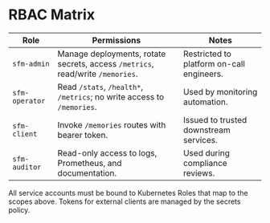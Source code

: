# RBAC Matrix

| Role | Permissions | Notes |
|------|-------------|-------|
| `sfm-admin` | Manage deployments, rotate secrets, access `/metrics`, read/write `/memories`. | Restricted to platform on-call engineers. |
| `sfm-operator` | Read `/stats`, `/health*`, `/metrics`; no write access to `/memories`. | Used by monitoring automation. |
| `sfm-client` | Invoke `/memories` routes with bearer token. | Issued to trusted downstream services. |
| `sfm-auditor` | Read-only access to logs, Prometheus, and documentation. | Used during compliance reviews. |

All service accounts must be bound to Kubernetes Roles that map to the scopes above. Tokens for external clients are managed by the secrets policy.
